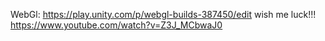 WebGl: https://play.unity.com/p/webgl-builds-387450/edit
wish me luck!!!
https://www.youtube.com/watch?v=Z3J_MCbwaJ0
